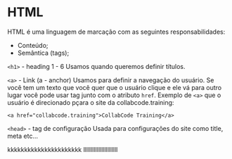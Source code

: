 # HTML

HTML é uma linguagem de marcação com as seguintes responsabilidades:

- Conteúdo;
- Semântica (tags);

`<h1>` - heading 1 - 6
Usamos quando queremos definir títulos.

`<a>` - Link (a - anchor)
Usamos para definir a navegação do usuário.
Se você tem um texto que você quer que o usuário clique
e ele vá para outro lugar você pode usar tag junto com
o atributo `href`. Exemplo de `<a>` que o usuário é direcionado pçara o site
da collabcode.training:

```
<a href="collabcode.training">CollabCode Training</a>

```

`<head>` - tag de configuração
Usada para configurações do site como title, meta etc... 

kkkkkkkkkkkkkkkkkkkkkk
lllllllllllllllllllllll